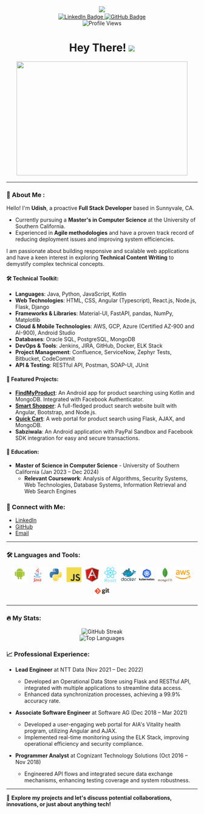 <div align="center">
  <img src="https://media.giphy.com/media/M9gbBd9nbDrOTu1Mqx/giphy.gif" width="100"/>
  
  <div id="badges">
    <a href="https://www.linkedin.com/in/iudishkumar" target="_blank">
      <img src="https://img.shields.io/badge/LinkedIn-blue?style=for-the-badge&logo=linkedin&logoColor=white" alt="LinkedIn Badge"/>
    </a>
    <a href="https://github.com/udishkumar" target="_blank">
      <img src="https://img.shields.io/badge/GitHub-black?style=for-the-badge&logo=github&logoColor=white" alt="GitHub Badge"/>
    </a>
  </div>
  
  <img src="https://komarev.com/ghpvc/?username=udishkumar&style=flat-square&color=blue" alt="Profile Views"/>
  
  <h1> Hey There! <img src="https://media.giphy.com/media/hvRJCLFzcasrR4ia7z/giphy.gif" width="30px"/></h1>
</div>

<div align="center">
  <img src="https://media.giphy.com/media/dWesBcTLavkZuG35MI/giphy.gif" width="450" height="300"/>
</div>

---

### 🌟 About Me :

Hello! I'm **Udish**, a proactive **Full Stack Developer** based in Sunnyvale, CA. 
- Currently pursuing a **Master's in Computer Science** at the University of Southern California.
- Experienced in **Agile methodologies** and have a proven track record of reducing deployment issues and improving system efficiencies.

I am passionate about building responsive and scalable web applications and have a keen interest in exploring **Technical Content Writing** to demystify complex technical concepts.

#### 🛠️ Technical Toolkit:
- **Languages**: Java, Python, JavaScript, Kotlin
- **Web Technologies**: HTML, CSS, Angular (Typescript), React.js, Node.js, Flask, Django
- **Frameworks & Libraries**: Material-UI, FastAPI, pandas, NumPy, Matplotlib
- **Cloud & Mobile Technologies**: AWS, GCP, Azure (Certified AZ-900 and AI-900), Android Studio
- **Databases**: Oracle SQL, PostgreSQL, MongoDB
- **DevOps & Tools**: Jenkins, JIRA, GitHub, Docker, ELK Stack
- **Project Management**: Confluence, ServiceNow, Zephyr Tests, Bitbucket, CodeCommit
- **API & Testing**: RESTful API, Postman, SOAP-UI, JUnit

#### 🚀 Featured Projects:
- **[FindMyProduct](https://play.google.com/store/apps/details?id=com.udish.ebaysearch)**: An Android app for product searching using Kotlin and MongoDB. Integrated with Facebook Authenticator.
- **[Smart Shopper](https://uk-hw3.wl.r.appspot.com/)**: A full-fledged product search website built with Angular, Bootstrap, and Node.js.
- **[Quick Cart](https://myfirstpython-3979650766.wl.r.appspot.com/)**: A web portal for product search using Flask, AJAX, and MongoDB.
- **Sabziwala**: An Android application with PayPal Sandbox and Facebook SDK integration for easy and secure transactions.

#### 🏫 Education:
- **Master of Science in Computer Science** - University of Southern California (Jan 2023 – Dec 2024)
  - **Relevant Coursework**: Analysis of Algorithms, Security Systems, Web Technologies, Database Systems, Information Retrieval and Web Search Engines

### 🔗 Connect with Me:
- [LinkedIn](https://www.linkedin.com/in/iudishkumar/)
- [GitHub](https://github.com/udishkumar)
- [Email](mailto:udishkum@usc.edu)

---

### 🛠️ Languages and Tools:

<div align="center">
  <img src="https://github.com/devicons/devicon/blob/master/icons/android/android-original-wordmark.svg" title="Android" alt="Android" width="40" height="40"/>&nbsp;
  <img src="https://github.com/devicons/devicon/blob/master/icons/java/java-original-wordmark.svg" title="Java" alt="Java" width="40" height="40"/>&nbsp;
  <img src="https://github.com/devicons/devicon/blob/master/icons/python/python-original.svg" title="Python" alt="Python" width="40" height="40"/>&nbsp;
  <img src="https://github.com/devicons/devicon/blob/master/icons/javascript/javascript-original.svg" title="JavaScript" alt="JavaScript" width="40" height="40"/>&nbsp;
  <img src="https://github.com/devicons/devicon/blob/master/icons/angularjs/angularjs-original.svg" title="AngularJS" alt="AngularJS" width="40" height="40"/>&nbsp;
  <img src="https://github.com/devicons/devicon/blob/master/icons/react/react-original-wordmark.svg" title="React" alt="React" width="40" height="40"/>&nbsp;
  <img src="https://github.com/devicons/devicon/blob/master/icons/docker/docker-original-wordmark.svg" title="Docker" alt="Docker" width="40" height="40"/>&nbsp;
  <img src="https://github.com/devicons/devicon/blob/master/icons/kubernetes/kubernetes-original-wordmark.svg" title="Kubernetes" alt="Kubernetes" width="40" height="40"/>&nbsp;
  <img src="https://github.com/devicons/devicon/blob/master/icons/mongodb/mongodb-original-wordmark.svg" title="MongoDB"  alt="MongoDB" width="40" height="40"/>&nbsp;
  <img src="https://github.com/devicons/devicon/blob/master/icons/amazonwebservices/amazonwebservices-plain-wordmark.svg" title="AWS" alt="AWS" width="40" height="40"/>&nbsp;
  <img src="https://github.com/devicons/devicon/blob/master/icons/git/git-original-wordmark.svg" title="Git" **alt="Git" width="40" height="40"/>
</div>

---

### 🔥 My Stats:
<div align="center">
  <img src="https://github-readme-streak-stats.herokuapp.com?user=udishkumar&hide_border=true&date_format=M%20j%5B%2C%20Y%5D" alt="GitHub Streak"/>
  <br/>
  <img src="https://github-readme-stats.vercel.app/api/top-langs/?username=udishkumar&layout=compact" alt="Top Languages"/>
</div>

### 📈 Professional Experience:

- **Lead Engineer** at NTT Data (Nov 2021 – Dec 2022)
  - Developed an Operational Data Store using Flask and RESTful API, integrated with multiple applications to streamline data access.
  - Enhanced data synchronization processes, achieving a 99.9% accuracy rate.

- **Associate Software Engineer** at Software AG (Dec 2018 – Mar 2021)
  - Developed a user-engaging web portal for AIA's Vitality health program, utilizing Angular and AJAX.
  - Implemented real-time monitoring using the ELK Stack, improving operational efficiency and security compliance.

- **Programmer Analyst** at Cognizant Technology Solutions (Oct 2016 – Nov 2018)
  - Engineered API flows and integrated secure data exchange mechanisms, enhancing testing coverage and system robustness.

---

📝 **Explore my projects and let's discuss potential collaborations, innovations, or just about anything tech!**

